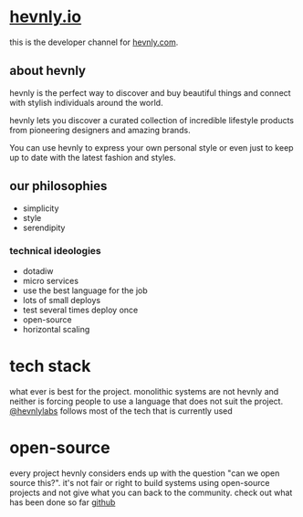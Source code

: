 # [hevnly.io](http://hevnly.io)
this is the developer channel for [hevnly.com](https://hevnly.com).
## about hevnly
hevnly is the perfect way to discover and buy beautiful things and connect with stylish individuals around the world.

hevnly lets you discover a curated collection of incredible lifestyle products from pioneering designers and amazing brands.

You can use hevnly to express your own personal style or even just to keep up to date with the latest fashion and styles.
## our philosophies
* simplicity
* style
* serendipity
### technical ideologies
* dotadiw
* micro services
* use the best language for the job
* lots of small deploys
* test several times deploy once
* open-source
* horizontal scaling
# tech stack
what ever is best for the project. monolithic systems are not hevnly and neither is forcing people to use a language that does not suit the project. [@hevnlylabs](https://twitter.com/hevnlylabs) follows most of the tech that is currently used
# open-source
every project hevnly considers ends up with the question "can we open source this?". it's not fair or right to build systems using open-source projects and not give what you can back to the community. check out what has been done so far [github](https://github.com/hevnly/)